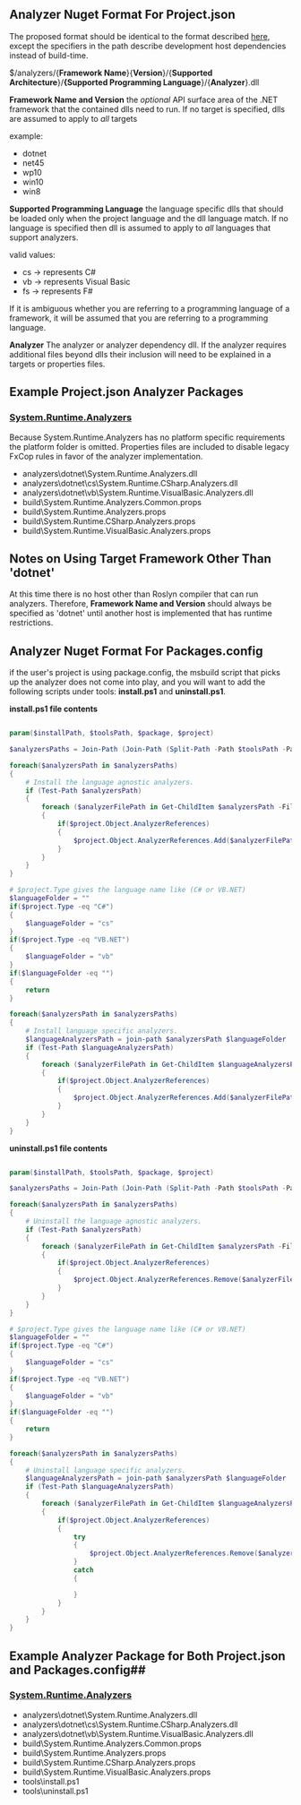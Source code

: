 ## Analyzer Nuget Format For Project.json ##
The proposed format should be identical to the format described [here](https://docs.nuget.org/Create/Enforced-Package-Conventions), except the specifiers in the path describe development host dependencies instead of build-time.

$/analyzers/{**Framework Name**}{**Version**}/{**Supported Architecture**}/**{Supported Programming Language**}/{**Analyzer**}.dll

**Framework Name and Version** the *optional* API surface area of the .NET framework that the contained dlls need to run. If no target is specified, dlls are assumed to apply to *all* targets

example:

- dotnet
- net45
- wp10
- win10
- win8

**Supported Programming Language** the language specific dlls that should be loaded only when the project language and the dll language match. If no language is specified then dll is assumed to apply to *all* languages that support analyzers.  

valid values:

- cs -> represents C#
- vb -> represents Visual Basic
- fs -> represents F#

If it is ambiguous whether you are referring to a programming language of a framework, it will be assumed that you are referring to a programming language.

**Analyzer** The analyzer or analyzer dependency dll.  If the analyzer requires additional files beyond dlls their inclusion will need to be explained in a targets or properties files.


## Example Project.json Analyzer Packages ##

### [System.Runtime.Analyzers](https://www.nuget.org/packages/System.Runtime.Analyzers) ###
Because System.Runtime.Analyzers has no platform specific requirements the platform folder is omitted. Properties files are included to disable legacy FxCop rules in favor of the analyzer implementation. 

- analyzers\dotnet\System.Runtime.Analyzers.dll 
- analyzers\dotnet\cs\System.Runtime.CSharp.Analyzers.dll 
- analyzers\dotnet\vb\System.Runtime.VisualBasic.Analyzers.dll
- build\System.Runtime.Analyzers.Common.props
- build\System.Runtime.Analyzers.props
- build\System.Runtime.CSharp.Analyzers.props
- build\System.Runtime.VisualBasic.Analyzers.props

## Notes on Using Target Framework Other Than 'dotnet' ##

At this time there is no host other than Roslyn compiler that can run analyzers.  Therefore, **Framework Name and Version** should always be specified as 'dotnet' until another host is implemented that has runtime restrictions.

## Analyzer Nuget Format For Packages.config ##
if the user's project is using package.config, the msbuild script that picks up the analyzer does not come into play, and you will want to add the following scripts under tools: **install.ps1** and **uninstall.ps1**.  

**install.ps1 file contents**
```PowerShell

param($installPath, $toolsPath, $package, $project)

$analyzersPaths = Join-Path (Join-Path (Split-Path -Path $toolsPath -Parent) "analyzers" ) * -Resolve

foreach($analyzersPath in $analyzersPaths)
{
    # Install the language agnostic analyzers.
    if (Test-Path $analyzersPath)
    {
        foreach ($analyzerFilePath in Get-ChildItem $analyzersPath -Filter *.dll)
        {
            if($project.Object.AnalyzerReferences)
            {
                $project.Object.AnalyzerReferences.Add($analyzerFilePath.FullName)
            }
        }
    }
}

# $project.Type gives the language name like (C# or VB.NET)
$languageFolder = ""
if($project.Type -eq "C#")
{
    $languageFolder = "cs"
}
if($project.Type -eq "VB.NET")
{
    $languageFolder = "vb"
}
if($languageFolder -eq "")
{
    return
}

foreach($analyzersPath in $analyzersPaths)
{
    # Install language specific analyzers.
    $languageAnalyzersPath = join-path $analyzersPath $languageFolder
    if (Test-Path $languageAnalyzersPath)
    {
        foreach ($analyzerFilePath in Get-ChildItem $languageAnalyzersPath -Filter *.dll)
        {
            if($project.Object.AnalyzerReferences)
            {
                $project.Object.AnalyzerReferences.Add($analyzerFilePath.FullName)
            }
        }
    }
}
```

**uninstall.ps1 file contents**
```PowerShell

param($installPath, $toolsPath, $package, $project)

$analyzersPaths = Join-Path (Join-Path (Split-Path -Path $toolsPath -Parent) "analyzers" ) * -Resolve

foreach($analyzersPath in $analyzersPaths)
{
    # Uninstall the language agnostic analyzers.
    if (Test-Path $analyzersPath)
    {
        foreach ($analyzerFilePath in Get-ChildItem $analyzersPath -Filter *.dll)
        {
            if($project.Object.AnalyzerReferences)
            {
                $project.Object.AnalyzerReferences.Remove($analyzerFilePath.FullName)
            }
        }
    }
}

# $project.Type gives the language name like (C# or VB.NET)
$languageFolder = ""
if($project.Type -eq "C#")
{
    $languageFolder = "cs"
}
if($project.Type -eq "VB.NET")
{
    $languageFolder = "vb"
}
if($languageFolder -eq "")
{
    return
}

foreach($analyzersPath in $analyzersPaths)
{
    # Uninstall language specific analyzers.
    $languageAnalyzersPath = join-path $analyzersPath $languageFolder
    if (Test-Path $languageAnalyzersPath)
    {
        foreach ($analyzerFilePath in Get-ChildItem $languageAnalyzersPath -Filter *.dll)
        {
            if($project.Object.AnalyzerReferences)
            {
                try
                {
                    $project.Object.AnalyzerReferences.Remove($analyzerFilePath.FullName)
                }
                catch
                {

                }
            }
        }
    }
}
```

## Example Analyzer Package for Both Project.json and Packages.config##
### [System.Runtime.Analyzers](https://www.nuget.org/packages/System.Runtime.Analyzers) ###
- analyzers\dotnet\System.Runtime.Analyzers.dll 
- analyzers\dotnet\cs\System.Runtime.CSharp.Analyzers.dll 
- analyzers\dotnet\vb\System.Runtime.VisualBasic.Analyzers.dll
- build\System.Runtime.Analyzers.Common.props
- build\System.Runtime.Analyzers.props
- build\System.Runtime.CSharp.Analyzers.props
- build\System.Runtime.VisualBasic.Analyzers.props
- tools\install.ps1
- tools\uninstall.ps1